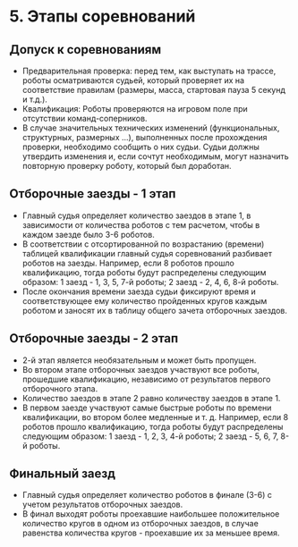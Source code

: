 # 5. Этапы соревнований

## Допуск к соревнованиям

* Предварительная проверка: перед тем, как выступать на трассе, роботы осматриваются судьей, который проверяет их 
на соответствие правилам (размеры, масса, стартовая пауза 5 секунд и т.д.).
* Квалификация: Роботы проверяются на игровом поле при отсутствии команд-соперников.
* В случае значительных технических изменений (функциональных, структурных, размерных ...), выполненных после прохождения проверки, необходимо сообщить о них судьи. Судьи должны утвердить изменения и, если сочтут необходимым, могут назначить повторную проверку роботу, который был доработан.

## Отборочные заезды - 1 этап
 
* Главный судья определяет количество заездов в этапе 1, в зависимости от количества роботов с тем расчетом, чтобы в каждом заезде было 3-6 роботов.
* В соответствии с отсортированной по возрастанию (времени) таблицей квалификации главный судья соревнований разбивает роботов на заезды. Например, если 8 роботов прошло квалификацию, тогда роботы будут распределены следующим образом: 1 заезд - 1, 3, 5, 7-й роботы; 2 заезд - 2, 4, 6, 8-й роботы.
* После окончания времени заезда судьи фиксируют время и соответствующее ему количество пройденных кругов каждым роботом и заносят их в таблицу общего зачета отборочных заездов.


## Отборочные заезды - 2 этап

* 2-й этап является необязательным и может быть пропущен.
* Во втором этапе отборочных заездов участвуют все роботы, прошедшие квалификацию, независимо от результатов первого отборочного этапа.
* Количество заездов в этапе 2 равно количеству заездов в этапе 1.
* В первом заезде участвуют самые быстрые роботы по времени квалификации, во втором более медленные и т. д. Например, если 8 роботов прошло квалификацию, тогда роботы будут распределены следующим образом: 1 заезд - 1, 2, 3, 4-й роботы; 2 заезд - 5, 6, 7, 8-й роботы.

##  Финальный заезд

* Главный судья определяет количество роботов в финале (3-6) с учетом результатов отборочных заездов.
* В финал выходят роботы проехавшие наибольшее положительное количество кругов в одном из отборочных заездов, в случае равенства количества кругов - проехавшие их за меньшее время.
